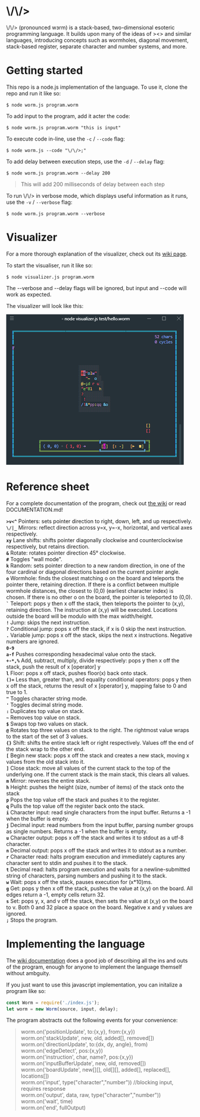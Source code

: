 # \\/\\/>

\\/\\/> (pronounced wɜrm) is a stack-based, two-dimensional esoteric programming language. It builds upon many of the ideas of ><> and similar languages, introducing concepts such as wormholes, diagonal movement, stack-based register, separate character and number systems, and more.

# Getting started

This repo is a node.js implementation of the language. To use it, clone the repo and run it like so:
```
$ node worm.js program.worm
```

To add input to the program, add it acter the code:
```
$ node worm.js program.worm "this is input"
```

To execute code in-line, use the `-c` / `--code` flag:
```
$ node worm.js --code "\/\/>;"
```

To add delay between execution steps, use the `-d` / `--delay` flag:
```
$ node worm.js program.worm --delay 200
```
> This will add 200 milliseconds of delay between each step

To run \\/\\/> in verbose mode, which displays useful information as it runs, use the `-v` / `--verbose` flag:
```
$ node worm.js program.worm --verbose
```

# Visualizer

For a more thorough explanation of the visualizer, check out its [wiki page](https://github.com/torcado194/worm/wiki/Visualizer).

To start the visualiser, run it like so:
```
$ node visualizer.js program.worm
```
The --verbose and --delay flags will be ignored, but input and --code will work as expected.

The visualizer will look like this:

![visualizer demo](https://raw.githubusercontent.com/torcado194/worm/master/images/visualizer-demo.gif)

# Reference sheet

For a complete documentation of the program, check out [the wiki](https://github.com/torcado194/worm/wiki) or read DOCUMENTATION.md!

**`>v<^`**	Pointers: sets pointer direction to right, down, left, and up respectively.  
**`\/|_`**	Mirrors: reflect direction across y=x, y=-x, horizontal, and vertical axes respectively.  
**`xy`**	Lane shifts: shifts pointer diagonally clockwise and counterclockwise respectively, but retains direction.  
**`&`**	Rotate: rotates pointer direction 45° clockwise.  
**`#`**	Toggles "wall mode".  
**`k`**	Random: sets pointer direction to a new random direction, in one of the four cardinal or diagonal directions based on the current pointer angle.  
**`o`**	Wormhole: finds the closest matching o on the board and teleports the pointer there, retaining direction. If there is a conflict between multiple wormhole distances, the closest to (0,0) (earliest character index) is chosen. If there is no other o on the board, the pointer is teleported to (0,0).  
**`` ` ``**	Teleport: pops y then x off the stack, then teleports the pointer to (x,y), retaining direction. The instruction at (x,y) will be executed. Locations outside the board will be modulo with the max width/height.  
**`!`**	Jump: skips the next instruction.  
**`?`**	Conditional jump: pops x off the stack, if x is 0 skip the next instruction.  
**`.`**	Variable jump: pops x off the stack, skips the next x instructions. Negative numbers are ignored.  
**`0-9`**  
**`a-f`**	Pushes corresponding hexadecimal value onto the stack.  
**`+-*,%`**	Add, subtract, multiply, divide respectively: pops y then x off the stack, push the result of x [operator] y  
**`l`**	Floor: pops x off stack, pushes floor(x) back onto stack.  
**`()=`**	Less than, greater than, and equality conditional operators: pops y then x off the stack, returns the result of x [operator] y, mapping false to 0 and true to 1.  
**`"`**	Toggles character string mode.  
**`'`**	Toggles decimal string mode.  
**`:`**	Duplicates top value on stack.  
**`~`**	Removes top value on stack.  
**`$`**	Swaps top two values on stack.  
**`@`**	Rotates top three values on stack to the right. The rightmost value wraps to the start of the set of 3 values.  
**`{}`**	Shift: shifts the entire stack left or right respectively. Values off the end of the stack wrap to the other end.  
**`[`**	Begin new stack: pops x off the stack and creates a new stack, moving x values from the old stack into it.  
**`]`**	Close stack: move all values of the current stack to the top of the underlying one. If the current stack is the main stack, this clears all values.  
**`m`**	Mirror: reverses the entire stack.  
**`h`**	Height: pushes the height (size, number of items) of the stack onto the stack  
**`p`**	Pops the top value off the stack and pushes it to the register.  
**`q`**	Pulls the top value off the register back onto the stack.  
**`i`**	Character input: read single characters from the input buffer. Returns a -1 when the buffer is empty.  
**`j`**	Decimal input: read numbers from the input buffer, parsing number groups as single numbers. Returns a -1 when the buffer is empty.  
**`u`**	Character output: pops x off the stack and writes it to stdout as a utf-8 character.  
**`n`**	Decimal output: pops x off the stack and writes it to stdout as a number.  
**`r`**	Character read: halts program execution and immediately captures any character sent to stdin and pushes it to the stack.  
**`t`**	Decimal read: halts program execution and waits for a newline-submitted string of characters, parsing numbers and pushing it to the stack.  
**`w`**	Wait: pops x off the stack, pauses execution for (x\*10)ms.  
**`g`**	Get: pops y then x off the stack, pushes the value at (x,y) on the board. All edges return a -1, empty cells return 32.  
**`s`**	Set: pops y, x, and v off the stack, then sets the value at (x,y) on the board to v. Both 0 and 32 place a space on the board. Negative x and y values are ignored.  
**`;`**	Stops the program.  


# Implementing the language

The [wiki documentation](https://github.com/torcado194/worm/wiki) does a good job of describing all the ins and outs of the program, enough for anyone to implement the language themself without ambguity.

If you just want to use this javascript implementation, you can initalize a program like so:
```js
const Worm = require('./index.js');
let worm = new Worm(source, input, delay);
```

The program abstracts out the following events for your convenience:

> worm.on('positionUpdate', to:{x,y}, from:{x,y})  
> worm.on('stackUpdate', new, old, added[], removed[])  
> worm.on('directionUpdate', to:{dx, dy, angle}, from)  
> worm.on('edgeDetect', pos:{x,y})  
> worm.on('instruction', char, name?, pos:{x,y})  
> worm.on('inputBufferUpdate', new, old, removed[])  
> worm.on('boardUpdate', new[][], old[][], added[], replaced[], locations[])  
> worm.on('input', type("character","number")) //blocking input, requires response  
> worm.on('output', data, raw, type("character","number"))  
> worm.on('wait', time)  
> worm.on('end', fullOutput)  

